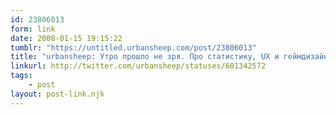 ```yaml
---
id: 23806013
form: link
date: 2008-01-15 19:15:22
tumblr: "https://untitled.urbansheep.com/post/23806013"
title: "urbansheep: Утро прошло не зря. Про статистику, UX и геймдизайн — пост, который обдумывался месяца полтора: http://b23.ru/c44"
linkurl: http://twitter.com/urbansheep/statuses/601342572
tags:
    - post
layout: post-link.njk
---
```


